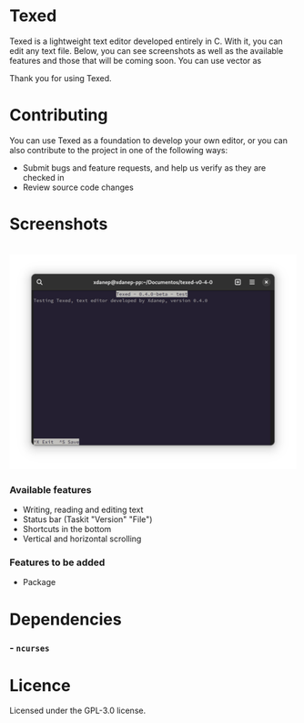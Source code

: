 # Texed
Texed is a lightweight text editor developed entirely in C. With it, you can edit any text file. Below, you can see screenshots as well as the available features and those that will be coming soon.
You can use vector as

Thank you for using Texed.

# Contributing
You can use Texed as a foundation to develop your own editor, or you can also contribute to the project in one of the following ways:
- Submit bugs and feature requests, and help us verify as they are checked in
- Review source code changes

# Screenshots
<br> <img src="https://github.com/xdanep/texed/blob/master/screenshots/texed.png"/> <br>

### Available features
- Writing, reading and editing text
- Status bar (Taskit "Version" "File")
- Shortcuts in the bottom
- Vertical and horizontal scrolling

### Features to be added
- Package

# Dependencies
### - `ncurses`

# Licence
Licensed under the GPL-3.0 license.